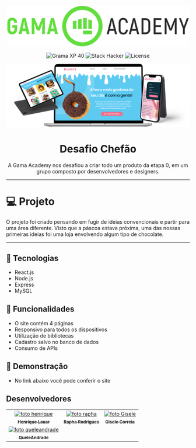 <p align="center">
<img src="https://github.com/henriquelauar/desafio-mysql/blob/master/assets/gama.png" />
</p>

<p align="center">
  <img alt="Grama XP 40" src="https://img.shields.io/static/v1?label=xp&message=40&color=success&labelColor=grey">
  
  <img alt="Stack Hacker" src="https://img.shields.io/static/v1?label=stack&message=hacker&color=success&labelColor=grey">
  
  <img alt="License" src="https://img.shields.io/static/v1?label=license&message=MIT&color=success&labelColor=grey">
</p>

<img src="public/assets/readme/mockup2.png" />

<h1 align="center">Desafio Chefão</h1>

<p align="center">A Gama Academy nos desafiou a criar todo um produto da etapa 0, em um grupo composto por desenvolvedores e designers. </p>

---

# :computer: Projeto
<p> O projeto foi criado pensando em fugir de ideias convencionais e partir para uma área diferente. Visto que a páscoa estava próxima, uma das nossas primeiras ideias foi uma loja envolvendo algum tipo de chocolate. </p>

---

## :rocket: Tecnologias
- React.js
- Node.js
- Express
- MySQL

## :rocket: Funcionalidades
- O site contém 4 páginas
- Responsivo para todos os dispositivos
- Utilização de bibliotecas
- Cadastro salvo no banco de dados
- Consumo de APIs

## :eyes: Demonstração
- No link abaixo você pode conferir o site

## Desenvolvedores
  <table>
    <tr>
        <td align="center">
            <a href="https://www.linkedin.com/in/henrique-lauar-64a308217/">
                <img src="https://github.com/henriquelauar.png" width="200px;"
                alt="foto henrique" /><br />
                <sub>
                    <b>Henrique Lauar</b>
                </sub>
            </a>
        </td>
        <td align="center">
            <a href="https://github.com/rapharodrigues04">
                <img src="https://github.com/rapharodrigues04.png" width="200px;"
                    alt="foto rapha"/><br/>
                <sub>
                  <b>Rapha Rodrigues</b>
                </sub>
            </a>
        </td>
        <td align="center">
            <a href="https://github.com/GiseleCorreia">
                <img src="https://github.com/GiseleCorreia.png" width="200px;"
                    alt="foto Gisele" /><br />
                <sub>
                    <b>Gisele Correia</b>
                </sub>
            </a> 
        </td>
    </tr>
          <td align="center">
            <a href="https://github.com/queleandrade">
                <img src="https://github.com/queleandrade.png" width="200px;"
                    alt="foto queleandrade" /><br />
                <sub>
                    <b>QueleAndrade</b>
                </sub>
            </a> 
        </td>
    </tr>
</table>
